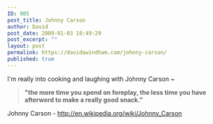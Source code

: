 ```yaml
---
ID: 905
post_title: Johnny Carson
author: David
post_date: 2009-01-03 18:49:29
post_excerpt: ""
layout: post
permalink: https://davidawindham.com/johnny-carson/
published: true
---
```

I'm really into cooking and laughing with Johnny Carson ~ 



<strong><blockquote>"the more time you spend on foreplay, the less time you have afterword to make a really good snack."</blockquote></strong>



Johnny Carson - <a href="http://en.wikipedia.org/wiki/Johnny_Carson">http://en.wikipedia.org/wiki/Johnny_Carson</a>